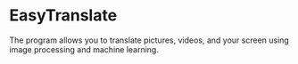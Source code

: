 # EasyTranslate

The program allows you to translate pictures, videos, and your screen using image processing and machine learning.
